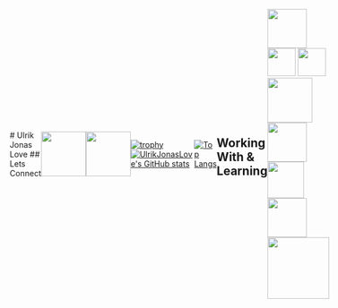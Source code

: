 <div style="display: flex; justify-content: center; align-items: center;">
# Ulrik Jonas Love
## Lets Connect
<span><a href="https://www.linkedin.com/in/ulrikrosberg/" target="_blank"><img src="https://seeklogo.com/images/L/linkedin-icon-logo-05B2880899-seeklogo.com.png" width="80px"><a/></span>
<span><a href="https://www.instagram.com/ulrik.love/" targer="_blank"><img src="https://www.goldgraphics.se/wp-content/uploads/2018/10/instagram-logo-png-transparent-background-800x799.png" width="80px"><a/></span>

##
  
[![trophy](https://github-profile-trophy.vercel.app/?username=UlrikJonasLove)](https://github.com/ryo-ma/github-profile-trophy)
[![UlrikJonasLove's GitHub stats](https://github-readme-stats.vercel.app/api?username=UlrikJonasLove&count_private=true&show_icons=true&theme=tokyonight)
](https://github.com/UlrikJonasLove/github-readme-stats)

##

[![Top Langs](https://github-readme-stats.vercel.app/api/top-langs/?username=UlrikJonasLove&layout=compact&theme=dark&card_width=450)](https://github.com/UlrikJonasLove/github-readme-stats)

## Working With & Learning
<span><img src="https://upload.wikimedia.org/wikipedia/commons/thumb/6/61/HTML5_logo_and_wordmark.svg/512px-HTML5_logo_and_wordmark.svg.png" width="70px" ></span>
<span><img src="https://upload.wikimedia.org/wikipedia/commons/thumb/3/3d/CSS.3.svg/730px-CSS.3.svg.png" width="50px" ></span>
<span><img src="https://upload.wikimedia.org/wikipedia/commons/thumb/d/d4/Javascript-shield.svg/397px-Javascript-shield.svg.png" width="50px" ></span>
<span><img src="https://upload.wikimedia.org/wikipedia/commons/thumb/a/a7/React-icon.svg/1280px-React-icon.svg.png" width="80px" ></span>
<span><img src="https://upload.wikimedia.org/wikipedia/commons/thumb/b/b2/Bootstrap_logo.svg/2560px-Bootstrap_logo.svg.png" width="70px" ></span>
<span><img src="https://iconape.com/wp-content/png_logo_vector/csharp-logo.png" width="65px" ></span>
<span><img src="https://upload.wikimedia.org/wikipedia/commons/thumb/e/ee/.NET_Core_Logo.svg/1200px-.NET_Core_Logo.svg.png" width="70px" ></span>
<span><img src="https://www.authority.se/img/umbraco_logo_blue1_641.png" width="110px" ></span>
</div>

